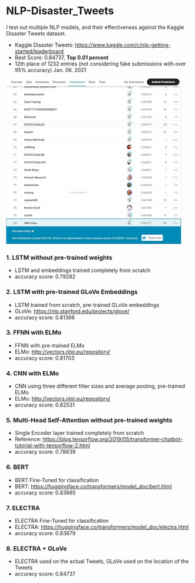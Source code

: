 # NLP-Disaster_Tweets
I test out multiple NLP models, and their effectiveness against the Kaggle Disaster Tweets dataset.
- Kaggle Disaster Tweets: https://www.kaggle.com/c/nlp-getting-started/leaderboard
- Best Score: 0.84737, **Top 0.01 percent**
- 12th place of 1232 entries (not considering fake submissions with over 95% accuracy) Jan. 06. 2021  



![alt text](https://github.com/MattYoon/NLP-Disaster_Tweets/blob/main/Leader_board2.jpg?raw=true)  





### 1. LSTM without pre-trained weights
- LSTM and embeddings trained completely from scratch
- accuracy score: 0.79282

### 2. LSTM with pre-trained GLoVe Embeddings
- LSTM trained from scratch, pre-trained GLoVe embeddings 
- GLoVe: https://nlp.stanford.edu/projects/glove/
- accuracy score: 0.81366

### 3. FFNN with ELMo
- FFNN with pre-trained ELMo
- ELMo: http://vectors.nlpl.eu/repository/
- accuracy score: 0.81703

### 4. CNN with ELMo
- CNN using three different filter sizes and average pooling, pre-trained ELMo
- ELMo: http://vectors.nlpl.eu/repository/
- accuracy score: 0.82531

### 5. Multi-Head Self-Attention without pre-trained weights
- Single Encoder layer trained completely from scratch
- Reference: https://blog.tensorflow.org/2019/05/transformer-chatbot-tutorial-with-tensorflow-2.html
- accuracy score: 0.78639

### 6. BERT
- BERT Fine-Tuned for classification
- BERT: https://huggingface.co/transformers/model_doc/bert.html
- accuracy score: 0.83665

### 7. ELECTRA
- ELECTRA Fine-Tuned for classification
- ELECTRA: https://huggingface.co/transformers/model_doc/electra.html
- accuracy score: 0.83879

### 8. ELECTRA + GLoVe
- ELECTRA used on the actual Tweets, GLoVe used on the location of the Tweets
- accuracy score: 0.84737
